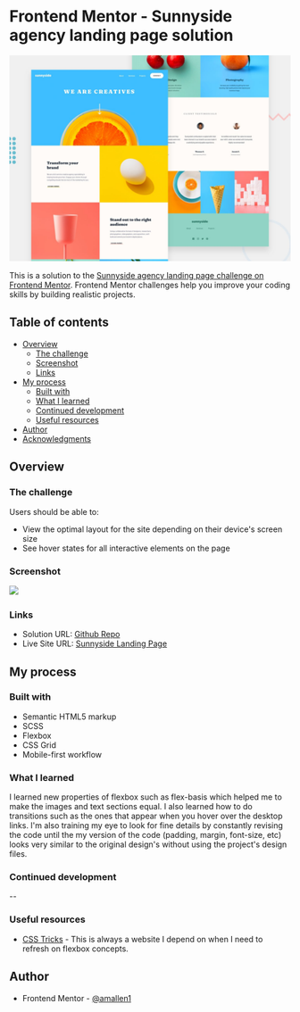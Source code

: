 # Frontend Mentor - Sunnyside agency landing page solution

![Design preview for the Sunnyside agency landing page coding challenge](./design/desktop-preview.jpg)

This is a solution to the [Sunnyside agency landing page challenge on Frontend Mentor](https://www.frontendmentor.io/challenges/sunnyside-agency-landing-page-7yVs3B6ef). Frontend Mentor challenges help you improve your coding skills by building realistic projects.

## Table of contents

- [Overview](#overview)
  - [The challenge](#the-challenge)
  - [Screenshot](#screenshot)
  - [Links](#links)
- [My process](#my-process)
  - [Built with](#built-with)
  - [What I learned](#what-i-learned)
  - [Continued development](#continued-development)
  - [Useful resources](#useful-resources)
- [Author](#author)
- [Acknowledgments](#acknowledgments)

## Overview

### The challenge

Users should be able to:

- View the optimal layout for the site depending on their device's screen size
- See hover states for all interactive elements on the page

### Screenshot

![](./screenshot.jpg)

### Links

- Solution URL: [Github Repo](https://github.com/amallen1/sunnyside-landing-pg)
- Live Site URL: [Sunnyside Landing Page](https://heuristic-hoover-3b7371.netlify.app/)

## My process

### Built with

- Semantic HTML5 markup
- SCSS
- Flexbox
- CSS Grid
- Mobile-first workflow

### What I learned

I learned new properties of flexbox such as flex-basis which helped me to make the images and text sections equal. I also learned how to do transitions such as the ones that appear when you hover over the desktop links. I'm also training my eye to look for fine details by constantly revising the code until the my version of the code (padding, margin, font-size, etc) looks very similar to the original design's without using the project's design files.

### Continued development

--

### Useful resources

- [CSS Tricks](https://css-tricks.com/snippets/css/a-guide-to-flexbox/) - This is always a website I depend on when I need to refresh on flexbox concepts.

## Author

- Frontend Mentor - [@amallen1](https://www.frontendmentor.io/profile/amallen1)
